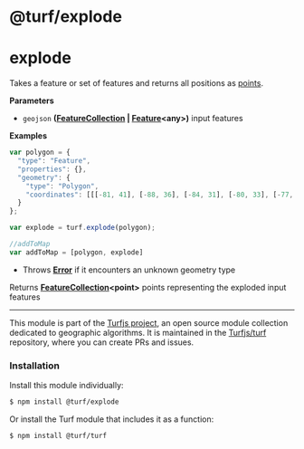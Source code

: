 # @turf/explode

# explode

Takes a feature or set of features and returns all positions as [points](http://geojson.org/geojson-spec.html#point).

**Parameters**

-   `geojson` **([FeatureCollection](http://geojson.org/geojson-spec.html#feature-collection-objects) \| [Feature](http://geojson.org/geojson-spec.html#feature-objects)&lt;any>)** input features

**Examples**

```javascript
var polygon = {
  "type": "Feature",
  "properties": {},
  "geometry": {
    "type": "Polygon",
    "coordinates": [[[-81, 41], [-88, 36], [-84, 31], [-80, 33], [-77, 39], [-81, 41]]]
  }
};

var explode = turf.explode(polygon);

//addToMap
var addToMap = [polygon, explode]
```

-   Throws **[Error](https://developer.mozilla.org/en-US/docs/Web/JavaScript/Reference/Global_Objects/Error)** if it encounters an unknown geometry type

Returns **[FeatureCollection](http://geojson.org/geojson-spec.html#feature-collection-objects)&lt;point>** points representing the exploded input features

<!-- This file is automatically generated. Please don't edit it directly:
if you find an error, edit the source file (likely index.js), and re-run
./scripts/generate-readmes in the turf project. -->

---

This module is part of the [Turfjs project](http://turfjs.org/), an open source
module collection dedicated to geographic algorithms. It is maintained in the
[Turfjs/turf](https://github.com/Turfjs/turf) repository, where you can create
PRs and issues.

### Installation

Install this module individually:

```sh
$ npm install @turf/explode
```

Or install the Turf module that includes it as a function:

```sh
$ npm install @turf/turf
```
